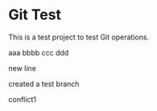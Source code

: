 # Git Test

This is a test project to test Git operations.

aaa bbbb ccc ddd


new line

created a test branch

conflict1

